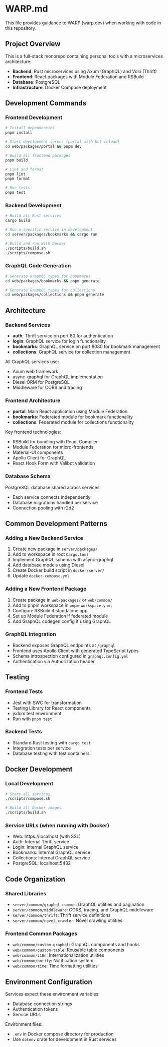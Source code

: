 # WARP.md

This file provides guidance to WARP (warp.dev) when working with code in this repository.

## Project Overview

This is a full-stack monorepo containing personal tools with a microservices architecture:

- **Backend**: Rust microservices using Axum (GraphQL) and Volo (Thrift)
- **Frontend**: React packages with Module Federation and RSBuild
- **Database**: PostgreSQL
- **Infrastructure**: Docker Compose deployment

## Development Commands

### Frontend Development

```bash
# Install dependencies
pnpm install

# Start development server (portal with hot reload)
cd web/packages/portal && pnpm dev

# Build all frontend packages
pnpm build

# Lint and format
pnpm lint
pnpm format

# Run tests
pnpm test
```

### Backend Development

```bash
# Build all Rust services
cargo build

# Run a specific service in development
cd server/packages/bookmarks && cargo run

# Build and run with Docker
./scripts/build.sh
./scripts/compose.sh
```

### GraphQL Code Generation

```bash
# Generate GraphQL types for bookmarks
cd web/packages/bookmarks && pnpm generate

# Generate GraphQL types for collections
cd web/packages/collections && pnpm generate
```

## Architecture

### Backend Services

- **auth**: Thrift service on port 80 for authentication
- **login**: GraphQL service for login functionality
- **bookmarks**: GraphQL service on port 8080 for bookmark management
- **collections**: GraphQL service for collection management

All GraphQL services use:

- Axum web framework
- async-graphql for GraphQL implementation
- Diesel ORM for PostgreSQL
- Middleware for CORS and tracing

### Frontend Architecture

- **portal**: Main React application using Module Federation
- **bookmarks**: Federated module for bookmark functionality
- **collections**: Federated module for collections functionality

Key frontend technologies:

- RSBuild for bundling with React Compiler
- Module Federation for micro-frontends
- Material-UI components
- Apollo Client for GraphQL
- React Hook Form with Valibot validation

### Database Schema

PostgreSQL database shared across services:

- Each service connects independently
- Database migrations handled per service
- Connection pooling with r2d2

## Common Development Patterns

### Adding a New Backend Service

1. Create new package in `server/packages/`
2. Add to workspace in root `Cargo.toml`
3. Implement GraphQL schema with async-graphql
4. Add database models using Diesel
5. Create Docker build script in `docker/server/`
6. Update `docker-compose.yml`

### Adding a New Frontend Package

1. Create package in `web/packages/` or `web/common/`
2. Add to pnpm workspace in `pnpm-workspace.yaml`
3. Configure RSBuild if standalone app
4. Set up Module Federation if federated module
5. Add GraphQL codegen config if using GraphQL

### GraphQL Integration

- Backend exposes GraphQL endpoints at `/graphql`
- Frontend uses Apollo Client with generated TypeScript types
- Schema introspection configured in `graphql.config.yml`
- Authentication via Authorization header

## Testing

### Frontend Tests

- Jest with SWC for transformation
- Testing Library for React components
- jsdom test environment
- Run with `pnpm test`

### Backend Tests

- Standard Rust testing with `cargo test`
- Integration tests per service
- Database testing with test containers

## Docker Development

### Local Development

```bash
# Start all services
./scripts/compose.sh

# Build all Docker images
./scripts/build.sh
```

### Service URLs (when running with Docker)

- Web: https://localhost (with SSL)
- Auth: Internal Thrift service
- Login: Internal GraphQL service
- Bookmarks: Internal GraphQL service
- Collections: Internal GraphQL service
- PostgreSQL: localhost:5432

## Code Organization

### Shared Libraries

- `server/common/graphql-common`: GraphQL utilities and pagination
- `server/common/middleware`: CORS, tracing, and GraphQL middleware
- `server/common/thrift`: Thrift service definitions
- `server/common/novel_crawler`: Novel crawling utilities

### Frontend Common Packages

- `web/common/custom-graphql`: GraphQL components and hooks
- `web/common/custom-table`: Reusable table components
- `web/common/i18n`: Internationalization utilities
- `web/common/notify`: Notification system
- `web/common/time`: Time formatting utilities

## Environment Configuration

Services expect these environment variables:

- Database connection strings
- Authentication tokens
- Service URLs

Environment files:

- `.env` in Docker compose directory for production
- Use `dotenv` crate for development in Rust services
